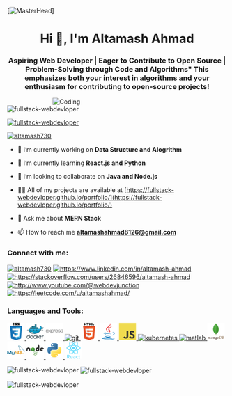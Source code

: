 [![MasterHead](https://as1.ftcdn.net/v2/jpg/06/48/77/20/1000_F_648772023_aumJWQU1hxeImRIc2wV04IZIP39XjSST.jpg)]

<h1 align="center">Hi 👋, I'm Altamash Ahmad</h1>
<h3 align="center">Aspiring Web Developer | Eager to Contribute to Open Source | Problem-Solving through Code and Algorithms" This emphasizes both your interest in algorithms and your enthusiasm for contributing to open-source projects!</h3>
<img align="right" alt="Coding" width="400" src="[https://t3.ftcdn.net/jpg/07/46/00/88/240_F_746008800_1bB33ixQf1Z847m94S4fBhG8JOGEkuZY.jpg])">

<p align="left"> <img src="https://komarev.com/ghpvc/?username=fullstack-webdevloper&label=Profile%20views&color=0e75b6&style=flat" alt="fullstack-webdevloper" /> </p>

<p align="left"> <a href="https://github.com/ryo-ma/github-profile-trophy"><img src="https://github-profile-trophy.vercel.app/?username=fullstack-webdevloper" alt="fullstack-webdevloper" /></a> </p>

<p align="left"> <a href="https://twitter.com/altamash730" target="blank"><img src="https://img.shields.io/twitter/follow/altamash730?logo=twitter&style=for-the-badge" alt="altamash730" /></a> </p>

- 🔭 I’m currently working on **Data Structure and Alogrithm**

- 🌱 I’m currently learning **React.js and Python**

- 👯 I’m looking to collaborate on **Java and Node.js**

- 👨‍💻 All of my projects are available at [https://fullstack-webdevloper.github.io/portfolio/](https://fullstack-webdevloper.github.io/portfolio/)

- 💬 Ask me about **MERN Stack**

- 📫 How to reach me **altamashahmad8126@gmail.com**

<h3 align="left">Connect with me:</h3>
<p align="left">
<a href="https://twitter.com/altamash730" target="blank"><img align="center" src="https://raw.githubusercontent.com/rahuldkjain/github-profile-readme-generator/master/src/images/icons/Social/twitter.svg" alt="altamash730" height="30" width="40" /></a>
<a href="https://linkedin.com/in/https://www.linkedin.com/in/altamash-ahmad" target="blank"><img align="center" src="https://raw.githubusercontent.com/rahuldkjain/github-profile-readme-generator/master/src/images/icons/Social/linked-in-alt.svg" alt="https://www.linkedin.com/in/altamash-ahmad" height="30" width="40" /></a>
<a href="https://stackoverflow.com/users/https://stackoverflow.com/users/26846596/altamash-ahmad" target="blank"><img align="center" src="https://raw.githubusercontent.com/rahuldkjain/github-profile-readme-generator/master/src/images/icons/Social/stack-overflow.svg" alt="https://stackoverflow.com/users/26846596/altamash-ahmad" height="30" width="40" /></a>
<a href="https://www.youtube.com/c/http://www.youtube.com/@webdevjunction" target="blank"><img align="center" src="https://raw.githubusercontent.com/rahuldkjain/github-profile-readme-generator/master/src/images/icons/Social/youtube.svg" alt="http://www.youtube.com/@webdevjunction" height="30" width="40" /></a>
<a href="https://www.leetcode.com/https://leetcode.com/u/altamashahmad/" target="blank"><img align="center" src="https://raw.githubusercontent.com/rahuldkjain/github-profile-readme-generator/master/src/images/icons/Social/leet-code.svg" alt="https://leetcode.com/u/altamashahmad/" height="30" width="40" /></a>
</p>

<h3 align="left">Languages and Tools:</h3>
<p align="left"> <a href="https://www.w3schools.com/css/" target="_blank" rel="noreferrer"> <img src="https://raw.githubusercontent.com/devicons/devicon/master/icons/css3/css3-original-wordmark.svg" alt="css3" width="40" height="40"/> </a> <a href="https://www.docker.com/" target="_blank" rel="noreferrer"> <img src="https://raw.githubusercontent.com/devicons/devicon/master/icons/docker/docker-original-wordmark.svg" alt="docker" width="40" height="40"/> </a> <a href="https://expressjs.com" target="_blank" rel="noreferrer"> <img src="https://raw.githubusercontent.com/devicons/devicon/master/icons/express/express-original-wordmark.svg" alt="express" width="40" height="40"/> </a> <a href="https://git-scm.com/" target="_blank" rel="noreferrer"> <img src="https://www.vectorlogo.zone/logos/git-scm/git-scm-icon.svg" alt="git" width="40" height="40"/> </a> <a href="https://www.w3.org/html/" target="_blank" rel="noreferrer"> <img src="https://raw.githubusercontent.com/devicons/devicon/master/icons/html5/html5-original-wordmark.svg" alt="html5" width="40" height="40"/> </a> <a href="https://www.java.com" target="_blank" rel="noreferrer"> <img src="https://raw.githubusercontent.com/devicons/devicon/master/icons/java/java-original.svg" alt="java" width="40" height="40"/> </a> <a href="https://developer.mozilla.org/en-US/docs/Web/JavaScript" target="_blank" rel="noreferrer"> <img src="https://raw.githubusercontent.com/devicons/devicon/master/icons/javascript/javascript-original.svg" alt="javascript" width="40" height="40"/> </a> <a href="https://kubernetes.io" target="_blank" rel="noreferrer"> <img src="https://www.vectorlogo.zone/logos/kubernetes/kubernetes-icon.svg" alt="kubernetes" width="40" height="40"/> </a> <a href="https://www.mathworks.com/" target="_blank" rel="noreferrer"> <img src="https://upload.wikimedia.org/wikipedia/commons/2/21/Matlab_Logo.png" alt="matlab" width="40" height="40"/> </a> <a href="https://www.mongodb.com/" target="_blank" rel="noreferrer"> <img src="https://raw.githubusercontent.com/devicons/devicon/master/icons/mongodb/mongodb-original-wordmark.svg" alt="mongodb" width="40" height="40"/> </a> <a href="https://www.mysql.com/" target="_blank" rel="noreferrer"> <img src="https://raw.githubusercontent.com/devicons/devicon/master/icons/mysql/mysql-original-wordmark.svg" alt="mysql" width="40" height="40"/> </a> <a href="https://nodejs.org" target="_blank" rel="noreferrer"> <img src="https://raw.githubusercontent.com/devicons/devicon/master/icons/nodejs/nodejs-original-wordmark.svg" alt="nodejs" width="40" height="40"/> </a> <a href="https://www.python.org" target="_blank" rel="noreferrer"> <img src="https://raw.githubusercontent.com/devicons/devicon/master/icons/python/python-original.svg" alt="python" width="40" height="40"/> </a> <a href="https://reactjs.org/" target="_blank" rel="noreferrer"> <img src="https://raw.githubusercontent.com/devicons/devicon/master/icons/react/react-original-wordmark.svg" alt="react" width="40" height="40"/> </a> </p>

<p><img align="left" src="https://github-readme-stats.vercel.app/api/top-langs?username=fullstack-webdevloper&show_icons=true&locale=en&layout=compact" alt="fullstack-webdevloper" /></p>

<p>&nbsp;<img align="center" src="https://github-readme-stats.vercel.app/api?username=fullstack-webdevloper&show_icons=true&locale=en" alt="fullstack-webdevloper" /></p>

<p><img align="center" src="https://github-readme-streak-stats.herokuapp.com/?user=fullstack-webdevloper&" alt="fullstack-webdevloper" /></p>
